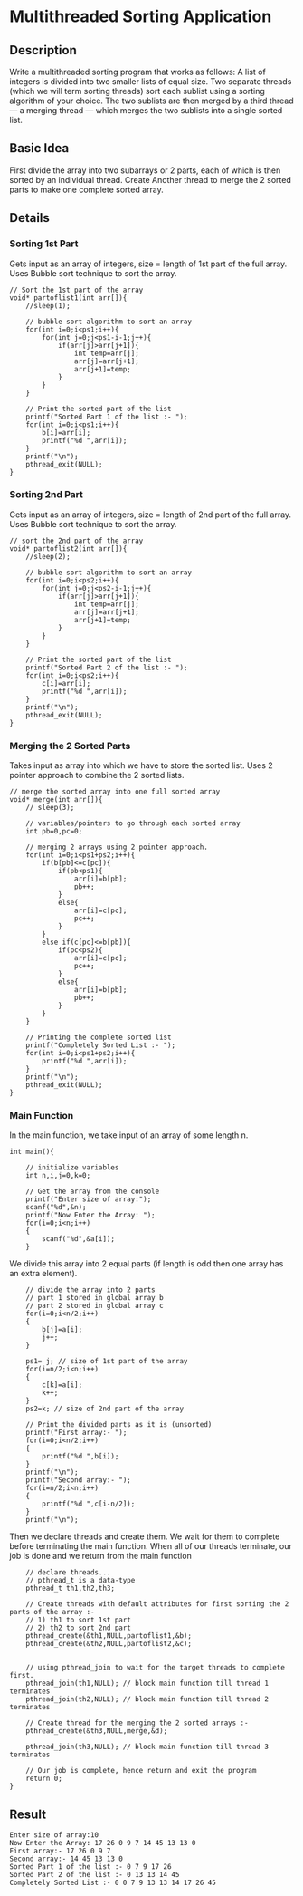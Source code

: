 # Multithreaded Sorting Application

## Description
Write a multithreaded sorting program that works as follows: A list of integers is divided into two smaller lists of equal size. Two separate threads (which we will term sorting threads) sort each sublist using a sorting algorithm of your choice. The two sublists are then merged by a third thread — a merging thread — which merges the two sublists into a single sorted list.

## Basic Idea
First divide the array into two subarrays or 2 parts, each of which is then sorted by an individual thread. Create Another thread to merge the 2 sorted parts to make one complete sorted array.

## Details

### Sorting 1st Part
Gets input as an array of integers, size = length of 1st part of the full array. Uses Bubble sort technique to sort the array.
```
// Sort the 1st part of the array
void* partoflist1(int arr[]){
    //sleep(1);

    // bubble sort algorithm to sort an array
    for(int i=0;i<ps1;i++){
        for(int j=0;j<ps1-i-1;j++){
            if(arr[j]>arr[j+1]){
                int temp=arr[j];
                arr[j]=arr[j+1];
                arr[j+1]=temp;
            }
        }
    }

    // Print the sorted part of the list
    printf("Sorted Part 1 of the list :- ");
    for(int i=0;i<ps1;i++){
        b[i]=arr[i];
        printf("%d ",arr[i]);
    }
    printf("\n");
    pthread_exit(NULL);
}
```
### Sorting 2nd Part
Gets input as an array of integers, size = length of 2nd part of the full array. Uses Bubble sort technique to sort the array.
```
// sort the 2nd part of the array
void* partoflist2(int arr[]){
    //sleep(2);

    // bubble sort algorithm to sort an array
    for(int i=0;i<ps2;i++){
        for(int j=0;j<ps2-i-1;j++){
            if(arr[j]>arr[j+1]){
                int temp=arr[j];
                arr[j]=arr[j+1];
                arr[j+1]=temp;
            }
        }
    }

    // Print the sorted part of the list
    printf("Sorted Part 2 of the list :- ");
    for(int i=0;i<ps2;i++){
        c[i]=arr[i];
        printf("%d ",arr[i]);
    }
    printf("\n");
    pthread_exit(NULL);
}
```
### Merging the 2 Sorted Parts
Takes input as array into which we have to store the sorted list. Uses 2 pointer approach to combine the 2 sorted lists.
```
// merge the sorted array into one full sorted array
void* merge(int arr[]){
    // sleep(3);

    // variables/pointers to go through each sorted array
    int pb=0,pc=0;

    // merging 2 arrays using 2 pointer approach.
    for(int i=0;i<ps1+ps2;i++){
        if(b[pb]<=c[pc]){
            if(pb<ps1){
                arr[i]=b[pb];
                pb++;
            }
            else{
                arr[i]=c[pc];
                pc++;
            }
        }
        else if(c[pc]<=b[pb]){
            if(pc<ps2){
                arr[i]=c[pc];
                pc++;
            }
            else{
                arr[i]=b[pb];
                pb++;
            }
        }
    }

    // Printing the complete sorted list
    printf("Completely Sorted List :- ");
    for(int i=0;i<ps1+ps2;i++){
        printf("%d ",arr[i]);
    }
    printf("\n");
    pthread_exit(NULL);
}
```
### Main Function
In the main function, we take input of an array of some length n.
```
int main(){

    // initialize variables
    int n,i,j=0,k=0;

    // Get the array from the console
    printf("Enter size of array:");
    scanf("%d",&n);
    printf("Now Enter the Array: ");
    for(i=0;i<n;i++)
    {
        scanf("%d",&a[i]);
    }
```
We divide this array into 2 equal parts (if length is odd then one array has an extra element).
```
    // divide the array into 2 parts
    // part 1 stored in global array b
    // part 2 stored in global array c
    for(i=0;i<n/2;i++)
    {
        b[j]=a[i];
        j++;
    }
    
    ps1= j; // size of 1st part of the array
    for(i=n/2;i<n;i++)
    {
        c[k]=a[i];
        k++;
    }
    ps2=k; // size of 2nd part of the array
    
    // Print the divided parts as it is (unsorted)
    printf("First array:- ");
    for(i=0;i<n/2;i++)
    {
        printf("%d ",b[i]);
    }
    printf("\n");
    printf("Second array:- ");
    for(i=n/2;i<n;i++)
    {
        printf("%d ",c[i-n/2]);
    }
    printf("\n");
```

Then we declare threads and create them. We wait for them to complete before terminating the main function. When all of our threads terminate, our job is done and we return from the main function
```
    // declare threads...
    // pthread_t is a data-type
    pthread_t th1,th2,th3;
    
    // Create threads with default attributes for first sorting the 2 parts of the array :- 
    // 1) th1 to sort 1st part
    // 2) th2 to sort 2nd part
    pthread_create(&th1,NULL,partoflist1,&b);
    pthread_create(&th2,NULL,partoflist2,&c);
    

    // using pthread_join to wait for the target threads to complete first.
    pthread_join(th1,NULL); // block main function till thread 1 terminates
    pthread_join(th2,NULL); // block main function till thread 2 terminates

    // Create thread for the merging the 2 sorted arrays :-
    pthread_create(&th3,NULL,merge,&d);
    
    pthread_join(th3,NULL); // block main function till thread 3 terminates
    
    // Our job is complete, hence return and exit the program
    return 0;
}
```

## Result
```
Enter size of array:10 
Now Enter the Array: 17 26 0 9 7 14 45 13 13 0
First array:- 17 26 0 9 7 
Second array:- 14 45 13 13 0 
Sorted Part 1 of the list :- 0 7 9 17 26 
Sorted Part 2 of the list :- 0 13 13 14 45 
Completely Sorted List :- 0 0 7 9 13 13 14 17 26 45
```

